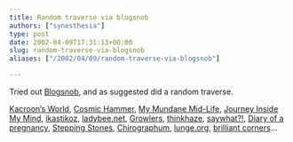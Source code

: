 ```yaml
---
title: Random traverse via blogsnob
authors: ["synesthesia"]
type: post
date: 2002-04-09T17:31:13+00:00
slug: random-traverse-via-blogsnob 
aliases: ["/2002/04/09/random-traverse-via-blogsnob"]

---
```

Tried out [Blogsnob][1], and as suggested did a random traverse.
  
[Kacroon&#8217;s World][2], [Cosmic Hammer][3], [My Mundane Mid-Life][4], [Journey Inside My Mind][5], [ikastikoz][6], [ladybee.net][7], [Growlers][8], [thinkhaze][9], [saywhat?!][10], [Diary of a pregnancy][11], [Stepping Stones][11], [Chirographum][12], [lunge.org][13], [brilliant corners][14]&#8230;

 [1]: https://blogsnob.idya.net/
 [2]: https://www.kacroon.co.uk/rambling.html
 [3]: https://www.cosmichammer.com/
 [4]: https://mundanemidlife.blogspot.com/
 [5]: https://www.geocities.com/danimal0416/Weblogs/Dan/Journey/journey.html
 [6]: https://ikastikos.blogspot.com/
 [7]: https://www.ladybee.net/log/
 [8]: https://www.growlers.org/?blogsnob
 [9]: https://www.thinkhaze.com/
 [10]: https://saywhat.pitas.com/
 [11]: https://tinyfeetpatter.blogspot.com/
 [12]: https://www.chirographum.com/weblog/
 [13]: https://www.lunge.org/
 [14]: https://brilliantcorners.org/